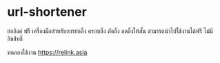 # url-shortener

ย่อลิงค์ ฟรี เครื่องมือสำหรับการย่อลิ้ง ครอบลิ้ง ตัดลิ้ง ลดลิ้งให้สั้น สามารถนำไปใช้งานได้ฟรี ไม่มีลิขสิทธิ์

ทดลองใช้งาน https://relink.asia
